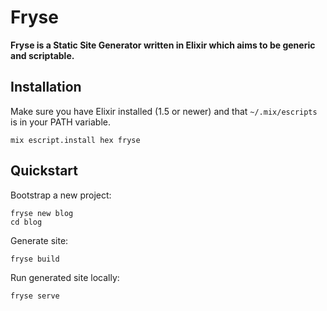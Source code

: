 # Fryse

**Fryse is a Static Site Generator written in Elixir which aims to be generic and scriptable.**

## Installation

Make sure you have Elixir installed (1.5 or newer) and that `~/.mix/escripts` is in your PATH variable.

```
mix escript.install hex fryse
```

## Quickstart

Bootstrap a new project:

```
fryse new blog
cd blog
```

Generate site:

```
fryse build
```

Run generated site locally:

```
fryse serve
```
